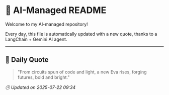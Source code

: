 # 🧠 AI-Managed README

Welcome to my AI-managed repository!

Every day, this file is automatically updated with a new quote, thanks to a LangChain + Gemini AI agent.

---

## 📅 Daily Quote

> "From circuits spun of code and light, a new Eva rises, forging futures, bold and bright."

*🕒 Updated on 2025-07-22 09:34*